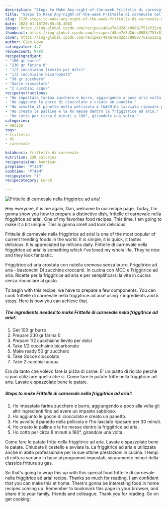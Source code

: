 ```yaml
---
description: "Steps to Make Any-night-of-the-week Frittelle di carnevale nella friggitrice ad aria!"
title: "Steps to Make Any-night-of-the-week Frittelle di carnevale nella friggitrice ad aria!"
slug: 3126-steps-to-make-any-night-of-the-week-frittelle-di-carnevale-nella-friggitrice-ad-aria
date: 2021-01-16T20:55:38.460Z
image: https://img-global.cpcdn.com/recipes/48ae7e8d2dcc0988/751x532cq70/frittelle-di-carnevale-nella-friggitrice-ad-aria-recipe-main-photo.jpg
thumbnail: https://img-global.cpcdn.com/recipes/48ae7e8d2dcc0988/751x532cq70/frittelle-di-carnevale-nella-friggitrice-ad-aria-recipe-main-photo.jpg
cover: https://img-global.cpcdn.com/recipes/48ae7e8d2dcc0988/751x532cq70/frittelle-di-carnevale-nella-friggitrice-ad-aria-recipe-main-photo.jpg
author: Glen Lowe
ratingvalue: 4.7
reviewcount: 9783
recipeingredient:
- "100 gr burro"
- "230 gr farina 0"
- "1/2 cucchiaino lievito per dolci"
- "1/2 cucchiaino bicarbonato"
- "50 gr zucchero"
- "Gocce cioccolato"
- "2 cucchiai acqua"
recipeinstructions:
- "Ho impastato farina zucchero e burro, aggiungendo a poco alla volta gli altri ingredienti fino ad avere un impasto sabbioso."
- "Ho aggiunto le gocce di cioccolato e creato un panetto."
- "Ho avvolto il panetto nella pellicola e l&#39;ho lasciato riposare per 30 minuti."
- "Ho creato le palline e le ho messe dentro la friggitrice ad aria."
- "Ho cotto per circa 8 minuti a 180°, girandole una volta."
categories:
- Recipe
tags:
- frittelle
- di
- carnevale

katakunci: frittelle di carnevale 
nutrition: 228 calories
recipecuisine: American
preptime: "PT12M"
cooktime: "PT48M"
recipeyield: "1"
recipecategory: Lunch

---
```



![Frittelle di carnevale nella friggitrice ad aria!](https://img-global.cpcdn.com/recipes/48ae7e8d2dcc0988/751x532cq70/frittelle-di-carnevale-nella-friggitrice-ad-aria-recipe-main-photo.jpg)

Hey everyone, it is me again, Dan, welcome to our recipe page. Today, I'm gonna show you how to prepare a distinctive dish, frittelle di carnevale nella friggitrice ad aria!. One of my favorites food recipes. This time, I am going to make it a bit unique. This is gonna smell and look delicious.

Frittelle di carnevale nella friggitrice ad aria! is one of the most popular of current trending foods in the world. It is simple, it is quick, it tastes delicious. It is appreciated by millions daily. Frittelle di carnevale nella friggitrice ad aria! is something which I've loved my whole life. They're nice and they look fantastic.

Friggitrice ad aria crostata con nutella cremosa senza burro. Friggitrice ad aria - bastoncini DI zucchine croccanti. In cucina con MCC e Friggitrice ad aria. Ricette per la friggitrice ad aria e per semplificarsi la vita in cucina senza rinunciare al gusto.


To begin with this recipe, we have to prepare a few components. You can cook frittelle di carnevale nella friggitrice ad aria! using 7 ingredients and 5 steps. Here is how you can achieve that.

<!--inarticleads1-->

##### The ingredients needed to make Frittelle di carnevale nella friggitrice ad aria!:

1. Get 100 gr burro
1. Prepare 230 gr farina 0
1. Prepare 1/2 cucchiaino lievito per dolci
1. Take 1/2 cucchiaino bicarbonato
1. Make ready 50 gr zucchero
1. Take Gocce cioccolato
1. Take 2 cucchiai acqua


Era da tanto che volevo fare la pizza di carne. E&#39; un piatto di riciclo perchè si può utilizzare quello che si. Come fare le patate fritte nella friggitrice ad aria. Lavate e spazzolate bene le patate. 

<!--inarticleads2-->

##### Steps to make Frittelle di carnevale nella friggitrice ad aria!:

1. Ho impastato farina zucchero e burro, aggiungendo a poco alla volta gli altri ingredienti fino ad avere un impasto sabbioso.
1. Ho aggiunto le gocce di cioccolato e creato un panetto.
1. Ho avvolto il panetto nella pellicola e l&#39;ho lasciato riposare per 30 minuti.
1. Ho creato le palline e le ho messe dentro la friggitrice ad aria.
1. Ho cotto per circa 8 minuti a 180°, girandole una volta.


Come fare le patate fritte nella friggitrice ad aria. Lavate e spazzolate bene le patate. Chiudete il cestello e avviate la. La friggitrice ad aria è utilizzata anche in abito professionale per le sue ottime prestazioni in cucina. I tempi di cottura variano in base ai programmi impostati, sicuramente minori della classica frittura su gas. 

So that's going to wrap this up with this special food frittelle di carnevale nella friggitrice ad aria! recipe. Thanks so much for reading. I am confident that you can make this at home. There's gonna be interesting food in home recipes coming up. Remember to bookmark this page in your browser, and share it to your family, friends and colleague. Thank you for reading. Go on get cooking!
